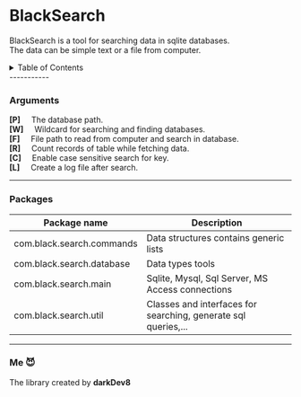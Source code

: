 # BlackSearch
BlackSearch is a tool for searching data in sqlite databases. </br>
The data can be simple text or a file from computer.

<details>
  <summary>Table of Contents</summary>
  <ul>
    <li><a href="#Arguments">Arguments</a></li>
    <li><a href="#installation">Installation</a></li>
    <li><a href="#packages">Packages</a></li>
    <li><a href="#usages">Usages</a></li>
  </ul>
</details>
-----------

### Arguments
**[P]**  &nbsp;&nbsp;&nbsp; The database path.  </br>
**[W]**  &nbsp;&nbsp;&nbsp; Wildcard for searching and finding databases. </br>
**[F]**  &nbsp;&nbsp;&nbsp; File path to read from computer and search in database. </br>
**[R]**  &nbsp;&nbsp;&nbsp; Count records of table while fetching data. </br>
**[C]**  &nbsp;&nbsp;&nbsp; Enable case sensitive search for key. </br>
**[L]**  &nbsp;&nbsp;&nbsp; Create a log file after search. </br>

-----------
### Packages
Package name | Description
------------ | ------------
com.black.search.commands | Data structures contains generic lists
com.black.search.database | Data types tools
com.black.search.main | Sqlite, Mysql, Sql Server, MS Access connections
com.black.search.util | Classes and interfaces for searching, generate sql queries,...
-----------

### Me 😈
The library created by **darkDev8** </br>
